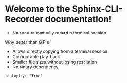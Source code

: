 # Welcome to the Sphinx-CLI-Recorder documentation!

- No need to manually record a terminal session

Why better than GIF's
- Allows directly copying from a terminal session
- Configurable play-back
- Smaller file sizes without losing resolution
- No binary dependency

```{record_cli_cmd} python -m sphinx_cli_recorder.testing.animation_example
:autoplay: "True"
```
